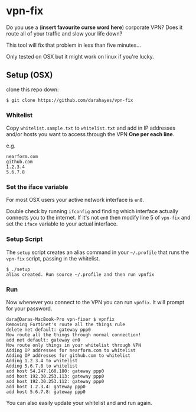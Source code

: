 # vpn-fix

Do you use a (**insert favourite curse word here**) corporate VPN? Does it route all of your traffic and slow your life down?

This tool will fix that problem in less than five minutes...

Only tested on OSX but it might work on linux if you're lucky.

## Setup (OSX)

clone this repo down:

```
$ git clone https://github.com/darahayes/vpn-fix
```

### Whitelist

Copy `whitelist.sample.txt` to `whitelist.txt` and add in IP addresses and/or hosts you want to access through the VPN **One per each line**.

e.g.

```
nearform.com
github.com
1.2.3.4
5.6.7.8
```

### Set the iface variable

 For most OSX users your active network interface is `en0`.

Double check by running `ifconfig` and finding which interface actually connects you to the internet.
If it's not `en0` then modify line 5 of `vpn-fix` and set the `iface` variable to your actual interface.

### Setup Script

The `setup` script creates an alias command in your `~/.profile` that runs the `vpn-fix` script, passing in the whitelist.

```
$ ./setup
alias created. Run source ~/.profile and then run vpnfix
```

### Run

Now whenever you connect to the VPN you can run `vpnfix`. It will prompt for your password.

```
dara@Daras-MacBook-Pro vpn-fixer $ vpnfix
Removing Fortinet's route all the things rule
delete net default: gateway ppp0
Now route all the things through normal connection!
add net default: gateway en0
Now route only things in your whitelist through VPN
Adding IP addresses for nearform.com to whitelist
Adding IP addresses for github.com to whitelist
Adding 1.2.3.4 to whitelist
Adding 5.6.7.8 to whitelist
add host 54.247.160.180: gateway ppp0
add host 192.30.253.113: gateway ppp0
add host 192.30.253.112: gateway ppp0
add host 1.2.3.4: gateway ppp0
add host 5.6.7.8: gateway ppp0
```

You can also easily update your whitelist and and run again.
